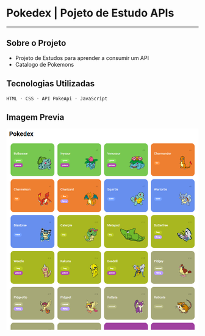 # Pokedex | Pojeto de Estudo APIs 

---
## Sobre o Projeto
- Projeto de Estudos para aprender a consumir um API 
- Catalogo de Pokemons
 ## Tecnologias Utilizadas
````
HTML - CSS - API PokeApi - JavaScript

````
Imagem Previa 
---
<img src="/assets/imgs/Captura de tela 2024-01-20 214529.png">
